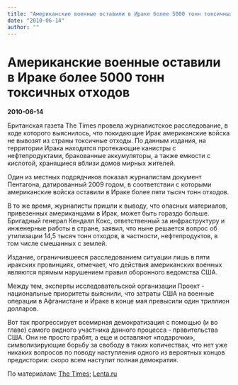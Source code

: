 ```yaml
---
title: "Американские военные оставили в Ираке более 5000 тонн токсичных отходов"
date: "2010-06-14"
author: ""
---
```


# Американские военные оставили в Ираке более 5000 тонн токсичных отходов

**2010-06-14** 

Британская газета The Times провела журналистское расследование, в ходе которого выяснилось, что покидающие Ирак американские войска не вывозят из страны токсичные отходы. По данным издания, на территории Ирака находятся протекающие канистры с нефтепродуктами, бракованные аккумуляторы, а также емкости с кислотой, хранящиеся вблизи домов мирных жителей.

Один из местных подрядчиков показал журналистам документ Пентагона, датированный 2009 годом, в соответствии с которыми американские войска оставили в Ираке более пяти тысяч тонн отходов.

В то же время, журналисты пришли к выводу, что опасных материалов, привезенных американцами в Ирак, может быть гораздо больше. Бригадный генерал Кендалл Кокс, ответственный за инфраструктуру и инженерные работы в стране, заявил, что ныне решается вопрос об утилизации 14,5 тысяч тонн отходов, в частности, нефтепродуктов, в том числе смешанных с землей.

Издание, ограничившееся расследованием ситуации лишь в пяти иракских провинциях, отмечает, что действия американских военных являются прямым нарушением правил оборонного ведомства США.

Между тем, эксперты исследовательской организации Проект - национальные приоритеты выяснили, что затраты США на военные операции в Афганистане и Ираке в конце мая превысили один триллион долларов.

Вот так прогрессирует всемирная демократизация с помощью (и во главе) самого видного участника данного процесса - правительства США. Они не просто грабят, а еще и оставляют «подарочки», символизирующие борьбу за свободу в таких количествах, что нет уже никаких вопросов по поводу наступления одного из вероятных концов предистории: скоро всем наступит полная демократия.

По материалам: [The Times](http://www.timesonline.co.uk/tol/news/); [Lenta.ru](http://lenta.ru/)